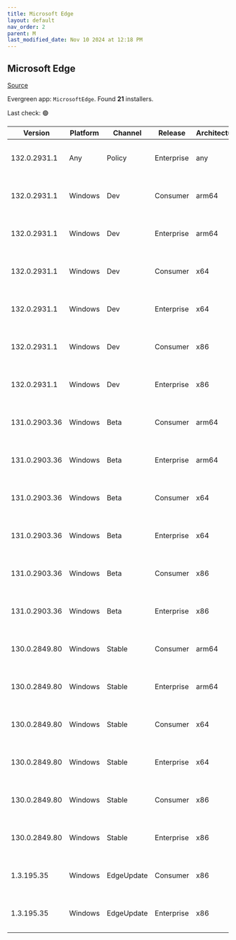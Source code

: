 ```yaml
---
title: Microsoft Edge
layout: default
nav_order: 2
parent: M
last_modified_date: Nov 10 2024 at 12:18 PM
---
```


## Microsoft Edge

[Source](https://www.microsoft.com/edge)

Evergreen app: `MicrosoftEdge`. Found **21** installers.

Last check: 🟢

| Version       | Platform | Channel    | Release    | Architecture | Hash                                                             | URI                                                                                                                                                                                                                                                                                                                      |
| ------------- | -------- | ---------- | ---------- | ------------ | ---------------------------------------------------------------- | ------------------------------------------------------------------------------------------------------------------------------------------------------------------------------------------------------------------------------------------------------------------------------------------------------------------------ |
| 132.0.2931.1  | Any      | Policy     | Enterprise | any          | FC169F3629482A94A1C36F54ED126D322F7C1D5D1E4E623A4E8E0527AEA09610 | [https://msedge.sf.dl.delivery.mp.microsoft.com/filestreamingservice/files/6f877473-db20-4ebe-af3c-443baf6312f7/MicrosoftEdgePolicyTemplates.cab](https://msedge.sf.dl.delivery.mp.microsoft.com/filestreamingservice/files/6f877473-db20-4ebe-af3c-443baf6312f7/MicrosoftEdgePolicyTemplates.cab)                       |
| 132.0.2931.1  | Windows  | Dev        | Consumer   | arm64        | 4C2FD6CAB9981757EDC052E3D5BB2A7DC6A341872C4696284B0D11612A06B62B | [https://msedge.sf.dl.delivery.mp.microsoft.com/filestreamingservice/files/b0897a80-72c5-42a6-bb55-2ee9010c942f/MicrosoftEdgeDevEnterpriseARM64.msi](https://msedge.sf.dl.delivery.mp.microsoft.com/filestreamingservice/files/b0897a80-72c5-42a6-bb55-2ee9010c942f/MicrosoftEdgeDevEnterpriseARM64.msi)                 |
| 132.0.2931.1  | Windows  | Dev        | Enterprise | arm64        | 4C2FD6CAB9981757EDC052E3D5BB2A7DC6A341872C4696284B0D11612A06B62B | [https://msedge.sf.dl.delivery.mp.microsoft.com/filestreamingservice/files/b0897a80-72c5-42a6-bb55-2ee9010c942f/MicrosoftEdgeDevEnterpriseARM64.msi](https://msedge.sf.dl.delivery.mp.microsoft.com/filestreamingservice/files/b0897a80-72c5-42a6-bb55-2ee9010c942f/MicrosoftEdgeDevEnterpriseARM64.msi)                 |
| 132.0.2931.1  | Windows  | Dev        | Consumer   | x64          | 52DFDCCFC16ABCFF50AA57D5D948569106CA4617904BB0CE9635D3CB9EB094B6 | [https://msedge.sf.dl.delivery.mp.microsoft.com/filestreamingservice/files/3d0f2483-32a2-4179-9a61-9c6aa5621c9e/MicrosoftEdgeDevEnterpriseX64.msi](https://msedge.sf.dl.delivery.mp.microsoft.com/filestreamingservice/files/3d0f2483-32a2-4179-9a61-9c6aa5621c9e/MicrosoftEdgeDevEnterpriseX64.msi)                     |
| 132.0.2931.1  | Windows  | Dev        | Enterprise | x64          | 52DFDCCFC16ABCFF50AA57D5D948569106CA4617904BB0CE9635D3CB9EB094B6 | [https://msedge.sf.dl.delivery.mp.microsoft.com/filestreamingservice/files/3d0f2483-32a2-4179-9a61-9c6aa5621c9e/MicrosoftEdgeDevEnterpriseX64.msi](https://msedge.sf.dl.delivery.mp.microsoft.com/filestreamingservice/files/3d0f2483-32a2-4179-9a61-9c6aa5621c9e/MicrosoftEdgeDevEnterpriseX64.msi)                     |
| 132.0.2931.1  | Windows  | Dev        | Consumer   | x86          | E9D304EBABD40509D7C1E9F8DCE39702C1ECEADB7456F95E70CC653C0721D547 | [https://msedge.sf.dl.delivery.mp.microsoft.com/filestreamingservice/files/1e005aab-5426-44f3-be53-88abcf5b6d31/MicrosoftEdgeDevEnterpriseX86.msi](https://msedge.sf.dl.delivery.mp.microsoft.com/filestreamingservice/files/1e005aab-5426-44f3-be53-88abcf5b6d31/MicrosoftEdgeDevEnterpriseX86.msi)                     |
| 132.0.2931.1  | Windows  | Dev        | Enterprise | x86          | E9D304EBABD40509D7C1E9F8DCE39702C1ECEADB7456F95E70CC653C0721D547 | [https://msedge.sf.dl.delivery.mp.microsoft.com/filestreamingservice/files/1e005aab-5426-44f3-be53-88abcf5b6d31/MicrosoftEdgeDevEnterpriseX86.msi](https://msedge.sf.dl.delivery.mp.microsoft.com/filestreamingservice/files/1e005aab-5426-44f3-be53-88abcf5b6d31/MicrosoftEdgeDevEnterpriseX86.msi)                     |
| 131.0.2903.36 | Windows  | Beta       | Consumer   | arm64        | 896F08E38A32B956A16399CBB6B0C01B0A4E01EEF437AD7E9A2CAEE464634AF3 | [https://msedge.sf.dl.delivery.mp.microsoft.com/filestreamingservice/files/6a6a7478-4782-4af9-983f-b9d9f7a3abe6/MicrosoftEdgeBetaEnterpriseARM64.msi](https://msedge.sf.dl.delivery.mp.microsoft.com/filestreamingservice/files/6a6a7478-4782-4af9-983f-b9d9f7a3abe6/MicrosoftEdgeBetaEnterpriseARM64.msi)               |
| 131.0.2903.36 | Windows  | Beta       | Enterprise | arm64        | 896F08E38A32B956A16399CBB6B0C01B0A4E01EEF437AD7E9A2CAEE464634AF3 | [https://msedge.sf.dl.delivery.mp.microsoft.com/filestreamingservice/files/6a6a7478-4782-4af9-983f-b9d9f7a3abe6/MicrosoftEdgeBetaEnterpriseARM64.msi](https://msedge.sf.dl.delivery.mp.microsoft.com/filestreamingservice/files/6a6a7478-4782-4af9-983f-b9d9f7a3abe6/MicrosoftEdgeBetaEnterpriseARM64.msi)               |
| 131.0.2903.36 | Windows  | Beta       | Consumer   | x64          | 8C38AC6CEC3F0ADBC783E86DD6FC9CEAE6BFD15DAEEF7BB232BA556DDC20FA91 | [https://msedge.sf.dl.delivery.mp.microsoft.com/filestreamingservice/files/1a1c14bc-00f2-49e4-9ccd-d2799e255b8e/MicrosoftEdgeBetaEnterpriseX64.msi](https://msedge.sf.dl.delivery.mp.microsoft.com/filestreamingservice/files/1a1c14bc-00f2-49e4-9ccd-d2799e255b8e/MicrosoftEdgeBetaEnterpriseX64.msi)                   |
| 131.0.2903.36 | Windows  | Beta       | Enterprise | x64          | 8C38AC6CEC3F0ADBC783E86DD6FC9CEAE6BFD15DAEEF7BB232BA556DDC20FA91 | [https://msedge.sf.dl.delivery.mp.microsoft.com/filestreamingservice/files/1a1c14bc-00f2-49e4-9ccd-d2799e255b8e/MicrosoftEdgeBetaEnterpriseX64.msi](https://msedge.sf.dl.delivery.mp.microsoft.com/filestreamingservice/files/1a1c14bc-00f2-49e4-9ccd-d2799e255b8e/MicrosoftEdgeBetaEnterpriseX64.msi)                   |
| 131.0.2903.36 | Windows  | Beta       | Consumer   | x86          | D5A3C75F1FF38334E95528D29519767EB27DDF94A42F627CB582C038DFC1E251 | [https://msedge.sf.dl.delivery.mp.microsoft.com/filestreamingservice/files/21bbd0cb-87ff-4208-b79f-f39fa74e3ab5/MicrosoftEdgeBetaEnterpriseX86.msi](https://msedge.sf.dl.delivery.mp.microsoft.com/filestreamingservice/files/21bbd0cb-87ff-4208-b79f-f39fa74e3ab5/MicrosoftEdgeBetaEnterpriseX86.msi)                   |
| 131.0.2903.36 | Windows  | Beta       | Enterprise | x86          | D5A3C75F1FF38334E95528D29519767EB27DDF94A42F627CB582C038DFC1E251 | [https://msedge.sf.dl.delivery.mp.microsoft.com/filestreamingservice/files/21bbd0cb-87ff-4208-b79f-f39fa74e3ab5/MicrosoftEdgeBetaEnterpriseX86.msi](https://msedge.sf.dl.delivery.mp.microsoft.com/filestreamingservice/files/21bbd0cb-87ff-4208-b79f-f39fa74e3ab5/MicrosoftEdgeBetaEnterpriseX86.msi)                   |
| 130.0.2849.80 | Windows  | Stable     | Consumer   | arm64        | 79516EA652EAF5BC180EF1C5FDD7475E42F94AD27CF2D4FFCF8B3F5EEE5097BC | [https://msedge.sf.dl.delivery.mp.microsoft.com/filestreamingservice/files/90e62716-1ab1-4e29-961e-2cd196f5c724/MicrosoftEdgeEnterpriseARM64.msi](https://msedge.sf.dl.delivery.mp.microsoft.com/filestreamingservice/files/90e62716-1ab1-4e29-961e-2cd196f5c724/MicrosoftEdgeEnterpriseARM64.msi)                       |
| 130.0.2849.80 | Windows  | Stable     | Enterprise | arm64        | 79516EA652EAF5BC180EF1C5FDD7475E42F94AD27CF2D4FFCF8B3F5EEE5097BC | [https://msedge.sf.dl.delivery.mp.microsoft.com/filestreamingservice/files/90e62716-1ab1-4e29-961e-2cd196f5c724/MicrosoftEdgeEnterpriseARM64.msi](https://msedge.sf.dl.delivery.mp.microsoft.com/filestreamingservice/files/90e62716-1ab1-4e29-961e-2cd196f5c724/MicrosoftEdgeEnterpriseARM64.msi)                       |
| 130.0.2849.80 | Windows  | Stable     | Consumer   | x64          | 84BA997B57BB7B4EE4222816D2202D090F8002874A3FBA6EF54F11A74CFF1BD4 | [https://msedge.sf.dl.delivery.mp.microsoft.com/filestreamingservice/files/91c9f3ef-cbc0-4380-a98d-8662fbca35f6/MicrosoftEdgeEnterpriseX64.msi](https://msedge.sf.dl.delivery.mp.microsoft.com/filestreamingservice/files/91c9f3ef-cbc0-4380-a98d-8662fbca35f6/MicrosoftEdgeEnterpriseX64.msi)                           |
| 130.0.2849.80 | Windows  | Stable     | Enterprise | x64          | 84BA997B57BB7B4EE4222816D2202D090F8002874A3FBA6EF54F11A74CFF1BD4 | [https://msedge.sf.dl.delivery.mp.microsoft.com/filestreamingservice/files/91c9f3ef-cbc0-4380-a98d-8662fbca35f6/MicrosoftEdgeEnterpriseX64.msi](https://msedge.sf.dl.delivery.mp.microsoft.com/filestreamingservice/files/91c9f3ef-cbc0-4380-a98d-8662fbca35f6/MicrosoftEdgeEnterpriseX64.msi)                           |
| 130.0.2849.80 | Windows  | Stable     | Consumer   | x86          | 6027D2AAD7BDBB0515CAF68230C942FFF732A433271AEBBD7F6414560331A320 | [https://msedge.sf.dl.delivery.mp.microsoft.com/filestreamingservice/files/5eafcbf7-1b35-4433-8d7d-5f7e2c0fa682/MicrosoftEdgeEnterpriseX86.msi](https://msedge.sf.dl.delivery.mp.microsoft.com/filestreamingservice/files/5eafcbf7-1b35-4433-8d7d-5f7e2c0fa682/MicrosoftEdgeEnterpriseX86.msi)                           |
| 130.0.2849.80 | Windows  | Stable     | Enterprise | x86          | 6027D2AAD7BDBB0515CAF68230C942FFF732A433271AEBBD7F6414560331A320 | [https://msedge.sf.dl.delivery.mp.microsoft.com/filestreamingservice/files/5eafcbf7-1b35-4433-8d7d-5f7e2c0fa682/MicrosoftEdgeEnterpriseX86.msi](https://msedge.sf.dl.delivery.mp.microsoft.com/filestreamingservice/files/5eafcbf7-1b35-4433-8d7d-5f7e2c0fa682/MicrosoftEdgeEnterpriseX86.msi)                           |
| 1.3.195.35    | Windows  | EdgeUpdate | Consumer   | x86          | CCBB3D9A4877999A55B2CA6B8128481E91C4B56780F581226F916C0FB2DB0772 | [https://msedge.sf.dl.delivery.mp.microsoft.com/filestreamingservice/files/36d6bbe4-17fd-4a6b-b6b0-f5b1e01fb56b/MicrosoftEdgeUpdateSetup_X86_1.3.195.35.exe](https://msedge.sf.dl.delivery.mp.microsoft.com/filestreamingservice/files/36d6bbe4-17fd-4a6b-b6b0-f5b1e01fb56b/MicrosoftEdgeUpdateSetup_X86_1.3.195.35.exe) |
| 1.3.195.35    | Windows  | EdgeUpdate | Enterprise | x86          | CCBB3D9A4877999A55B2CA6B8128481E91C4B56780F581226F916C0FB2DB0772 | [https://msedge.sf.dl.delivery.mp.microsoft.com/filestreamingservice/files/36d6bbe4-17fd-4a6b-b6b0-f5b1e01fb56b/MicrosoftEdgeUpdateSetup_X86_1.3.195.35.exe](https://msedge.sf.dl.delivery.mp.microsoft.com/filestreamingservice/files/36d6bbe4-17fd-4a6b-b6b0-f5b1e01fb56b/MicrosoftEdgeUpdateSetup_X86_1.3.195.35.exe) |
